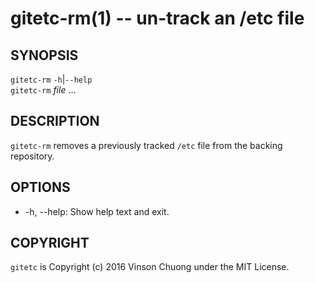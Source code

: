 # gitetc-rm(1) -- un-track an /etc file

## SYNOPSIS
`gitetc-rm` `-h`|`--help`<br>
`gitetc-rm` _file_ ...<br>

## DESCRIPTION
`gitetc-rm` removes a previously tracked `/etc` file from the backing
repository.

## OPTIONS
* -h, --help:
  Show help text and exit.

## COPYRIGHT
`gitetc` is Copyright (c) 2016 Vinson Chuong under the MIT License.
